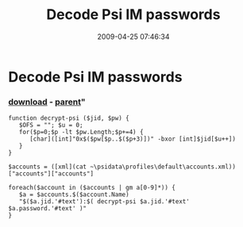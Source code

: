 ﻿---
pid:            1060
parent:         693
children:       
poster:         lkhodak
title:          Decode Psi IM passwords
date:           2009-04-25 07:46:34
format:         posh
---

# Decode Psi IM passwords

### [download](1060.ps1) - [parent](693.md)"



```posh
function decrypt-psi ($jid, $pw) {
   $OFS = ""; $u = 0;
   for($p=0;$p -lt $pw.Length;$p+=4) {
      [char]([int]"0x$($pw[$p..$($p+3)])" -bxor [int]$jid[$u++])
   }
}

$accounts = ([xml](cat ~\psidata\profiles\default\accounts.xml))["accounts"]["accounts"]

foreach($account in ($accounts | gm a[0-9]*)) {
   $a = $accounts.$($account.Name) 
   "$($a.jid.'#text'):$( decrypt-psi $a.jid.'#text' $a.password.'#text' )"
}
```
